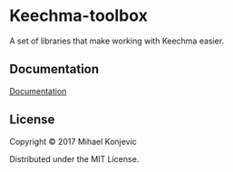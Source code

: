 # Keechma-toolbox

A set of libraries that make working with Keechma easier.

## Documentation

[Documentation](https://keechma.com/api/keechma-toolbox/)

## License

Copyright © 2017 Mihael Konjevic

Distributed under the MIT License.
